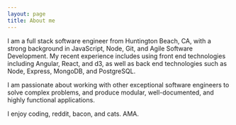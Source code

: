 ```yaml
---
layout: page
title: About me 
---
```


I am a full stack software engineer from Huntington Beach, CA, with a strong background in JavaScript, Node, Git, and Agile Software Development. My recent experience includes using front end technologies including Angular, React, and d3, as well as back end technologies such as Node, Express, MongoDB, and PostgreSQL.

I am passionate about working with other exceptional software engineers to solve complex problems, and produce modular, well-documented, and highly functional applications.

I enjoy coding, reddit, bacon, and cats. AMA.
